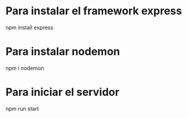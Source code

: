 # Para instalar el framework express

npm install express

# Para instalar nodemon 

npm i nodemon

# Para iniciar el servidor 

npm run start
